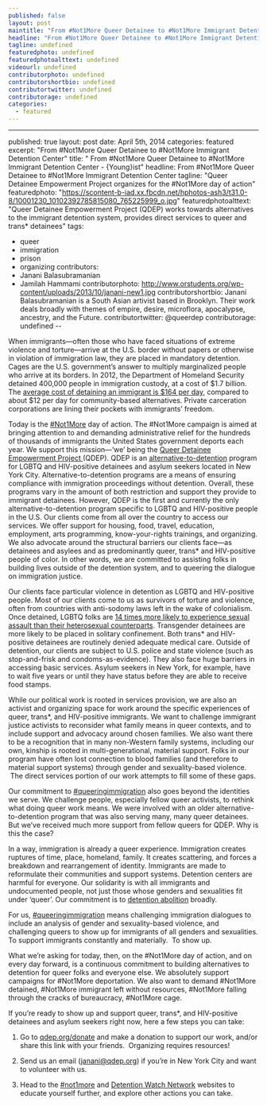 ```yaml
---
published: false
layout: post
maintitle: "From #Not1More Queer Detainee to #Not1More Immigrant Detention Center - {Young}ist"
headline: "From #Not1More Queer Detainee to #Not1More Immigrant Detention Center"
tagline: undefined
featuredphoto: undefined
featuredphotoalttext: undefined
videourl: undefined
contributorphoto: undefined
contributorshortbio: undefined
contributortwitter: undefined
contributorage: undefined
categories: 
  - featured
---
```


---
published: true
layout: post
date: April 5th, 2014
categories: featured
excerpt: "From #Not1More Queer Detainee to #Not1More Immigrant Detention Center"
title: " From #Not1More Queer Detainee to #Not1More Immigrant Detention Center - {Young}ist"
headline: From #Not1More Queer Detainee to #Not1More Immigrant Detention Center
tagline: "Queer Detainee Empowerment Project organizes for the #Not1More day of action"
featuredphoto: "https://scontent-b-iad.xx.fbcdn.net/hphotos-ash3/t31.0-8/10001230_10102392785815080_765225999_o.jpg"
featuredphotoalttext: "Queer Detainee Empowerment Project (QDEP) works towards alternatives to the immigrant detention system, provides direct services to queer and trans* detainees"
tags: 
- queer
- immigration
- prison
- organizing
contributors: 
- Janani Balasubramanian
- Jamilah Hammami
contributorphoto: http://www.orstudents.org/wp-content/uploads/2013/10/janani-new1.jpg
contributorshortbio: Janani Balasubramanian is a South Asian artivist based in Brooklyn. Their work deals broadly with themes of empire, desire, microflora, apocalypse, ancestry, and the Future. 
contributortwitter: @queerdep
contributorage: undefined
--
<p><span>When immigrants&mdash;often those who have faced situations of extreme violence and torture&mdash;arrive at the U.S. border without papers or otherwise in violation of immigration law, they are placed in mandatory detention. Cages are the U.S. government&rsquo;s answer to multiply marginalized people who arrive at its borders. In 2012, the Department of Homeland Security detained 400,000 people in immigration custody, at a cost of $1.7 billion. The </span><a href="http://www.detentionwatchnetwork.org/resources"><span>average cost of detaining an immigrant is $164 per day</span></a><span>, compared to about $12 per day for community-based alternatives. Private carceration corporations are lining their pockets with immigrants&rsquo; freedom.</span></p>
<p><span><span><span></span></span></span></p>
<p><span>Today is the </span><a href="https://twitter.com/search?q=%23not1more&amp;src=typd&amp;f=realtime"><span>#Not1More</span></a><span> day of action. The #Not1More campaign is aimed at bringing attention to and demanding administrative relief for the hundreds of thousands of immigrants the United States government deports each year. We support this mission&mdash;&lsquo;we&rsquo; being the </span><a href="http://qdep.org/"><span>Queer Detainee Empowerment Project </span></a><span>(QDEP). QDEP is an </span><a href="http://www.detentionwatchnetwork.org/atd"><span>alternative-to-detention</span></a><span> program for LGBTQ and HIV-positive detainees and asylum seekers located in New York City. Alternative-to-detention programs are a means of ensuring compliance with immigration proceedings without detention. Overall, these programs vary in the amount of both restriction and support they provide to immigrant detainees. However, QDEP is the first and currently the only alternative-to-detention program specific to LGBTQ and HIV-positive people in the U.S. Our clients come from all over the country to access our services. We offer support for housing, food, travel, education, employment, arts programming, know-your-rights trainings, and organizing. We also advocate around the structural barriers our clients face&mdash;as detainees and asylees and as predominantly queer, trans* and HIV-positive people of color. In other words, we are committed to assisting folks in building lives outside of the detention system, and to queering the dialogue on immigration justice.</span></p>
<p><span><span><span></span></span></span></p>
<p><span>Our clients face particular violence in detention as LGBTQ and HIV-positive people. Most of our clients come to us as survivors of torture and violence, often from countries with anti-sodomy laws left in the wake of colonialism. Once detained, LGBTQ folks are </span><a href="http://www.americanprogress.org/wp-content/uploads/2013/11/ImmigrationEnforcement-1.pdf"><span>14 times more likely to experience sexual assault than their heterosexual counterparts</span></a><span>. Transgender detainees are more likely to be placed in solitary confinement. Both trans* and HIV-positive detainees are routinely denied adequate medical care. Outside of detention, our clients are subject to U.S. police and state violence (such as stop-and-frisk and condoms-as-evidence). They also face huge barriers in accessing basic services. Asylum seekers in New York, for example, have to wait five years or until they have status before they are able to receive food stamps.</span></p>
<p><span><span><span></span></span></span></p>
<p><span>While our political work is rooted in services provision, we are also an activist and organizing space for work around the specific experiences of queer, trans*, and HIV-positive immigrants. We want to challenge immigrant justice activists to reconsider what family means in queer contexts, and to include support and advocacy around chosen families. We also want there to be a recognition that in many non-Western family systems, including our own, kinship is rooted in multi-generational, material support. Folks in our program have often lost connection to blood families (and therefore to material support systems) through gender and sexuality-based violence. &nbsp;The direct services portion of our work attempts to fill some of these gaps.</span></p>
<p><span><span><span></span></span></span></p>
<p><span>Our commitment to </span><a href="https://twitter.com/search?q=%23queeringimmigration&amp;src=hash&amp;f=realtime"><span>#queeringimmigration</span></a><span> also goes beyond the identities we serve. We challenge people, especially fellow queer activists, to rethink what doing queer work means. We were involved with an older alternative-to-detention program that was also serving many, many queer detainees. But we&rsquo;ve received much more support from fellow queers for QDEP. Why is this the case?</span></p>
<p><span><span><span></span></span></span></p>
<p><span>In a way, immigration is already a queer experience. Immigration creates ruptures of time, place, homeland, family. It creates scattering, and forces a breakdown and rearrangement of identity. Immigrants are made to reformulate their communities and support systems. Detention centers are harmful for everyone. Our solidarity is with all immigrants and undocumented people, not just those whose genders and sexualities fit under &lsquo;queer&rsquo;. Our commitment is to </span><a href="http://youngist.org/we-beliebe-that-another-world-is-possible/"><span>detention abolition</span></a><span> broadly.</span></p>
<p><span><span><span></span></span></span></p>
<p><span>For us, </span><a href="https://twitter.com/search?q=%23queeringimmigration&amp;src=hash&amp;f=realtime"><span>#queeringimmigration</span></a><span> means challenging immigration dialogues to include an analysis of gender and sexuality-based violence, and challenging queers to show up for immigrants of all genders and sexualities. To support immigrants constantly and materially. &nbsp;To show up. &nbsp;</span></p>
<p><span><span><span></span></span></span></p>
<p><span>What we&rsquo;re asking for today, then, on the #Not1More day of action, and on every day forward, is a continuous commitment to building alternatives to detention for queer folks and everyone else. We absolutely support campaigns for #Not1More deportation. We also want to demand #Not1More detained, #Not1More immigrant left without resources, #Not1More falling through the cracks of bureaucracy, #Not1More cage.</span></p>
<p><span><span><span></span></span></span></p>
<p><span>If you&rsquo;re ready to show up and support queer, trans*, and HIV-positive detainees and asylum seekers </span><span>right now</span><span>, here a few steps you can take: &nbsp;</span></p>
<p><span><span><span></span></span></span></p>
<ol>
<li>
<p><span>Go to </span><a href="http://qdep.org/donate"><span>qdep.org/donate</span></a><span> and make a donation to support our work, and/or share this link with your friends. &nbsp;Organizing requires resources!</span></p>
</li>
<li>
<p><span>Send us an email (</span><a href="mailto:janani@qdep.org"><span>janani@qdep.org</span></a><span>) if you&rsquo;re in New York City and want to volunteer with us.</span></p>
</li>
<li>
<p><span>Head to the </span><a href="http://www.notonemoredeportation.com/"><span>#not1more</span></a><span> and </span><a href="http://www.detentionwatchnetwork.org/"><span>Detention Watch Network</span></a><span> websites to educate yourself further, and explore other actions you can take.</span></p>
</li>
</ol>
<p><span id="docs-internal-guid-911a602e-3452-b862-1dbb-578b37c0f550"><br /><span></span></span></p>